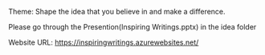Theme: Shape the idea that you believe in and make a difference.

Please go through the Presention(Inspiring Writings.pptx) in the idea folder

Website URL: https://inspiringwritings.azurewebsites.net/
